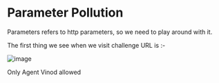 # Parameter Pollution

Parameters refers to http parameters, so we need to play around with it.

The first thing we see when we visit challenge URL is :-

![image](https://user-images.githubusercontent.com/86155751/183257734-59c3937b-1b47-4dd0-b112-9374dd0fe0f3.png)


Only Agent Vinod allowed
